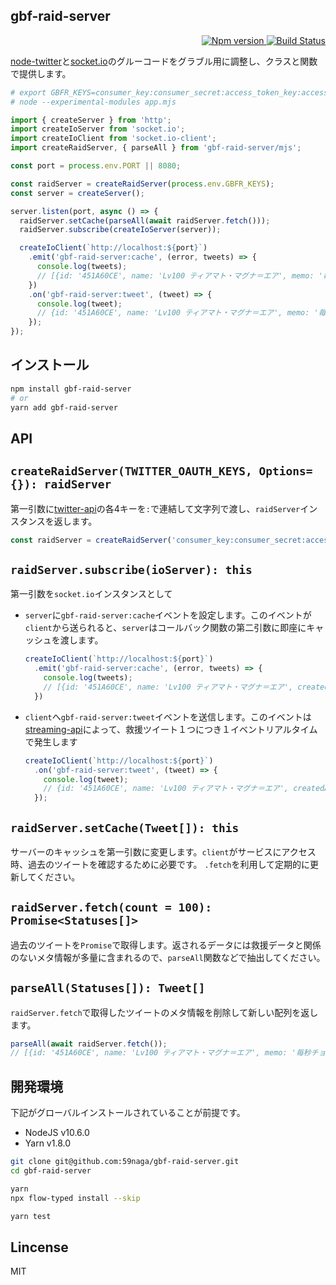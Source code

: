 gbf-raid-server
---

<p align="right">
  <a href="https://www.npmjs.com/package/gbf-raid-server">
    <img alt="Npm version" src="https://badge.fury.io/js/gbf-raid-server.svg">
  </a>
  <a href="https://travis-ci.org/59naga/gbf-raid-server">
    <img alt="Build Status" src="https://travis-ci.org/59naga/gbf-raid-server.svg?branch=master">
  </a>
</p>

[node-twitter][2]と[socket.io][3]のグルーコードをグラブル用に調整し、クラスと関数で提供します。

```bash
# export GBFR_KEYS=consumer_key:consumer_secret:access_token_key:access_token_secret
# node --experimental-modules app.mjs
```

```js
import { createServer } from 'http';
import createIoServer from 'socket.io';
import createIoClient from 'socket.io-client';
import createRaidServer, { parseAll } from 'gbf-raid-server/mjs';

const port = process.env.PORT || 8080;

const raidServer = createRaidServer(process.env.GBFR_KEYS);
const server = createServer();

server.listen(port, async () => {
  raidServer.setCache(parseAll(await raidServer.fetch()));
  raidServer.subscribe(createIoServer(server));

  createIoClient(`http://localhost:${port}`)
    .emit('gbf-raid-server:cache', (error, tweets) => {
      console.log(tweets);
      // [{id: '451A60CE', name: 'Lv100 ティアマト・マグナ＝エア', memo: '毎秒チョクチェしろ', createdAt: '2018-07-06 10:26:56'}, {...}]
    })
    .on('gbf-raid-server:tweet', (tweet) => {
      console.log(tweet);
      // {id: '451A60CE', name: 'Lv100 ティアマト・マグナ＝エア', memo: '毎秒チョクチェしろ', createdAt: '2018-07-06 10:26:56'}
    });
});
```

インストール
---

```bash
npm install gbf-raid-server
# or
yarn add gbf-raid-server
```

API
---

## `createRaidServer(TWITTER_OAUTH_KEYS, Options={}): raidServer`

第一引数に[twitter-api](https://apps.twitter.com/)の各4キーを`:`で連結して文字列で渡し、`raidServer`インスタンスを返します。

```js
const raidServer = createRaidServer('consumer_key:consumer_secret:access_token_key:access_token_secret');
```

## `raidServer.subscribe(ioServer): this`

第一引数を`socket.io`インスタンスとして

* `server`に`gbf-raid-server:cache`イベントを設定します。このイベントが`client`から送られると、`server`はコールバック関数の第二引数に即座にキャッシュを渡します。
  ```js
  createIoClient(`http://localhost:${port}`)
    .emit('gbf-raid-server:cache', (error, tweets) => {
      console.log(tweets);
      // [{id: '451A60CE', name: 'Lv100 ティアマト・マグナ＝エア', createdAt: '2018-07-06 10:26:56'}, {...}]
    })
  ```
* `client`へ`gbf-raid-server:tweet`イベントを送信します。このイベントは[streaming-api](https://github.com/desmondmorris/node-twitter#streaming-api)によって、救援ツイート１つにつき１イベントリアルタイムで発生します
  ```js
  createIoClient(`http://localhost:${port}`)
    .on('gbf-raid-server:tweet', (tweet) => {
      console.log(tweet);
      // {id: '451A60CE', name: 'Lv100 ティアマト・マグナ＝エア', createdAt: '2018-07-06 10:26:56'}
    });
  ```

## `raidServer.setCache(Tweet[]): this`

サーバーのキャッシュを第一引数に変更します。`client`がサービスにアクセス時、過去のツイートを確認するために必要です。
`.fetch`を利用して定期的に更新してください。

## `raidServer.fetch(count = 100): Promise<Statuses[]>`

過去のツイートを`Promise`で取得します。返されるデータには救援データと関係のないメタ情報が多量に含まれるので、`parseAll`関数などで抽出してください。

## `parseAll(Statuses[]): Tweet[]`

`raidServer.fetch`で取得したツイートのメタ情報を削除して新しい配列を返します。

```js
parseAll(await raidServer.fetch());
// [{id: '451A60CE', name: 'Lv100 ティアマト・マグナ＝エア', memo: '毎秒チョクチェしろ', createdAt: '2018-07-06 10:26:56'}, {...}]
```

開発環境
---

下記がグローバルインストールされていることが前提です。

* NodeJS v10.6.0
* Yarn v1.8.0

```bash
git clone git@github.com:59naga/gbf-raid-server.git
cd gbf-raid-server

yarn
npx flow-typed install --skip

yarn test
```

Lincense
---
MIT

[1]: https://developer.twitter.com/en/docs/basics/rate-limits.html
[2]: https://github.com/desmondmorris/node-twitter#readme
[3]: https://github.com/socketio/socket.io#readme
